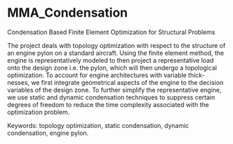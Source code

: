 # MMA_Condensation
Condensation Based Finite Element Optimization for Structural Problems

The project deals with topology optimization with respect to the structure of an engine pylon on a standard aircraft. Using the finite element method, the engine is representatively modeled to then project a representative load onto the design zone i.e. the pylon, which will then undergo a topological optimization. To account for engine architectures with variable thick-nesses, we first integrate geometrical aspects of the engine to the decision variables of the design zone. To further simplify the representative engine, we use static and dynamic condensation techniques to suppress certain degrees of freedom to reduce the time complexity associated with the optimization problem.

Keywords: topology optimization, static condensation, dynamic condensation, engine pylon.
